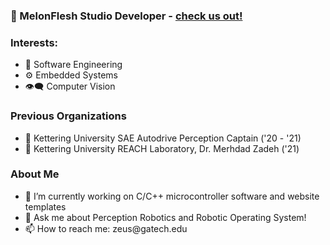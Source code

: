 <h3>🍈 MelonFlesh Studio Developer - <a href="https://github.com/MelonFlesh">check us out!</a></h3>

<h3> Interests: </h3>
<ul>
  <li>💾 Software Engineering</i>
  <li>⚙️ Embedded Systems</li>
  <li>👁‍🗨 Computer Vision</li>
</ul>

<h3>Previous Organizations</h3>
<ul>
  <li>🚙 Kettering University SAE Autodrive Perception Captain ('20 - '21)</i>
  <li>🔬 Kettering University REACH Laboratory, Dr. Merhdad Zadeh ('21)</li>
</ul>

<h3>About Me</h3>
<ul>
  <li>🔭 I’m currently working on C/C++ microcontroller software and website templates</li>
  <li>💬 Ask me about Perception Robotics and Robotic Operating System!</li>
  <li>📫 How to reach me: zeus@gatech.edu </li>
</ul>
